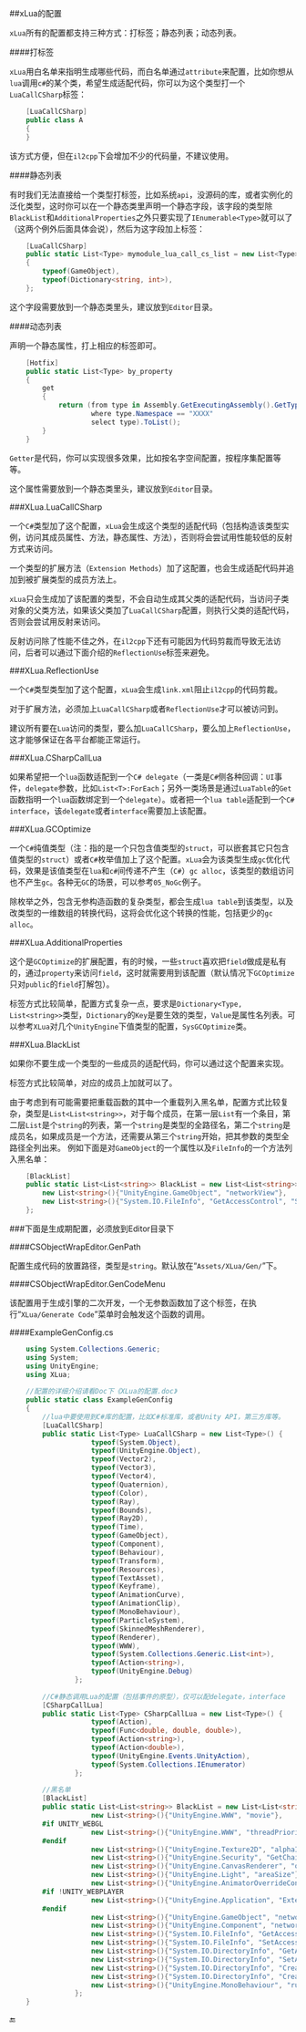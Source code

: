 ##xLua的配置

`xLua`所有的配置都支持三种方式：打标签；静态列表；动态列表。

####打标签

`xLua`用白名单来指明生成哪些代码，而白名单通过`attribute`来配置，比如你想从`lua`调用`c#`的某个类，希望生成适配代码，你可以为这个类型打一个`LuaCallCSharp`标签：

```csharp
    [LuaCallCSharp]
    public class A
    {
    }
```

该方式方便，但在`il2cpp`下会增加不少的代码量，不建议使用。

####静态列表

有时我们无法直接给一个类型打标签，比如系统`api`，没源码的库，或者实例化的泛化类型，这时你可以在一个静态类里声明一个静态字段，该字段的类型除`BlackList`和`AdditionalProperties`之外只要实现了`IEnumerable<Type>`就可以了（这两个例外后面具体会说），然后为这字段加上标签：

```csharp
    [LuaCallCSharp]
    public static List<Type> mymodule_lua_call_cs_list = new List<Type>()
    {
        typeof(GameObject),
        typeof(Dictionary<string, int>),
    };
```

这个字段需要放到一个静态类里头，建议放到`Editor`目录。

####动态列表

声明一个静态属性，打上相应的标签即可。

```csharp
    [Hotfix]
    public static List<Type> by_property
    {
        get
        {
            return (from type in Assembly.GetExecutingAssembly().GetTypes()
                    where type.Namespace == "XXXX"
                    select type).ToList();
        }
    }
```

`Getter`是代码，你可以实现很多效果，比如按名字空间配置，按程序集配置等等。

这个属性需要放到一个静态类里头，建议放到`Editor`目录。

###XLua.LuaCallCSharp

一个`C#`类型加了这个配置，`xLua`会生成这个类型的适配代码（包括构造该类型实例，访问其成员属性、方法，静态属性、方法），否则将会尝试用性能较低的反射方式来访问。

一个类型的扩展方法（`Extension Methods`）加了这配置，也会生成适配代码并追加到被扩展类型的成员方法上。

`xLua`只会生成加了该配置的类型，不会自动生成其父类的适配代码，当访问子类对象的父类方法，如果该父类加了`LuaCallCSharp`配置，则执行父类的适配代码，否则会尝试用反射来访问。

反射访问除了性能不佳之外，在`il2cpp`下还有可能因为代码剪裁而导致无法访问，后者可以通过下面介绍的`ReflectionUse`标签来避免。

###XLua.ReflectionUse

一个`C#`类型类型加了这个配置，`xLua`会生成`link.xml`阻止`il2cpp`的代码剪裁。

对于扩展方法，必须加上`LuaCallCSharp`或者`ReflectionUse`才可以被访问到。

建议所有要在`Lua`访问的类型，要么加`LuaCallCSharp`，要么加上`ReflectionUse`，这才能够保证在各平台都能正常运行。

###XLua.CSharpCallLua

如果希望把一个`lua`函数适配到一个`C# delegate`（一类是`C#`侧各种回调：`UI`事件，`delegate`参数，比如`List<T>:ForEach`；另外一类场景是通过`LuaTable`的`Get`函数指明一个`lua`函数绑定到一个`delegate`）。或者把一个`lua table`适配到一个`C# interface`，该`delegate`或者`interface`需要加上该配置。

###XLua.GCOptimize

一个`C#`纯值类型（注：指的是一个只包含值类型的`struct`，可以嵌套其它只包含值类型的`struct`）或者`C#`枚举值加上了这个配置。`xLua`会为该类型生成`gc`优化代码，效果是该值类型在`lua`和`c#`间传递不产生（`C#`）`gc alloc`，该类型的数组访问也不产生`gc`。各种无`GC`的场景，可以参考`05_NoGc`例子。

除枚举之外，包含无参构造函数的复杂类型，都会生成`lua table`到该类型，以及改类型的一维数组的转换代码，这将会优化这个转换的性能，包括更少的`gc alloc`。

###XLua.AdditionalProperties

这个是`GCOptimize`的扩展配置，有的时候，一些`struct`喜欢把`field`做成是私有的，通过`property`来访问`field`，这时就需要用到该配置（默认情况下`GCOptimize`只对`public`的`field`打解包）。

标签方式比较简单，配置方式复杂一点，要求是`Dictionary<Type, List<string>>`类型，`Dictionary`的`Key`是要生效的类型，`Value`是属性名列表。可以参考`XLua`对几个`UnityEngine`下值类型的配置，`SysGCOptimize`类。

###XLua.BlackList

如果你不要生成一个类型的一些成员的适配代码，你可以通过这个配置来实现。

标签方式比较简单，对应的成员上加就可以了。

由于考虑到有可能需要把重载函数的其中一个重载列入黑名单，配置方式比较复杂，类型是`List<List<string>>`，对于每个成员，在第一层`List`有一个条目，第二层`List`是个`string`的列表，第一个`string`是类型的全路径名，第二个`string`是成员名，如果成员是一个方法，还需要从第三个`string`开始，把其参数的类型全路径全列出来。
例如下面是对`GameObject`的一个属性以及`FileInfo`的一个方法列入黑名单：

```csharp
    [BlackList]
    public static List<List<string>> BlackList = new List<List<string>>()  {
        new List<string>(){"UnityEngine.GameObject", "networkView"},
        new List<string>(){"System.IO.FileInfo", "GetAccessControl", "System.Security.AccessControl.AccessControlSections"},
    };
```

###下面是生成期配置，必须放到Editor目录下

####CSObjectWrapEditor.GenPath

配置生成代码的放置路径，类型是`string`。默认放在“`Assets/XLua/Gen/`”下。

####CSObjectWrapEditor.GenCodeMenu

该配置用于生成引擎的二次开发，一个无参数函数加了这个标签，在执行“`XLua/Generate Code`”菜单时会触发这个函数的调用。


####ExampleGenConfig.cs

```csharp
    using System.Collections.Generic;
    using System;
    using UnityEngine;
    using XLua;
    
    //配置的详细介绍请看Doc下《XLua的配置.doc》
    public static class ExampleGenConfig
    {
        //lua中要使用到C#库的配置，比如C#标准库，或者Unity API，第三方库等。
        [LuaCallCSharp]
        public static List<Type> LuaCallCSharp = new List<Type>() {
                    typeof(System.Object),
                    typeof(UnityEngine.Object),
                    typeof(Vector2),
                    typeof(Vector3),
                    typeof(Vector4),
                    typeof(Quaternion),
                    typeof(Color),
                    typeof(Ray),
                    typeof(Bounds),
                    typeof(Ray2D),
                    typeof(Time),
                    typeof(GameObject),
                    typeof(Component),
                    typeof(Behaviour),
                    typeof(Transform),
                    typeof(Resources),
                    typeof(TextAsset),
                    typeof(Keyframe),
                    typeof(AnimationCurve),
                    typeof(AnimationClip),
                    typeof(MonoBehaviour),
                    typeof(ParticleSystem),
                    typeof(SkinnedMeshRenderer),
                    typeof(Renderer),
                    typeof(WWW),
                    typeof(System.Collections.Generic.List<int>),
                    typeof(Action<string>),
                    typeof(UnityEngine.Debug)
                };
    
        //C#静态调用Lua的配置（包括事件的原型），仅可以配delegate，interface
        [CSharpCallLua]
        public static List<Type> CSharpCallLua = new List<Type>() {
                    typeof(Action),
                    typeof(Func<double, double, double>),
                    typeof(Action<string>),
                    typeof(Action<double>),
                    typeof(UnityEngine.Events.UnityAction),
                    typeof(System.Collections.IEnumerator)
                };
    
        //黑名单
        [BlackList]
        public static List<List<string>> BlackList = new List<List<string>>()  {
                    new List<string>(){"UnityEngine.WWW", "movie"},
        #if UNITY_WEBGL
                    new List<string>(){"UnityEngine.WWW", "threadPriority"},
        #endif
                    new List<string>(){"UnityEngine.Texture2D", "alphaIsTransparency"},
                    new List<string>(){"UnityEngine.Security", "GetChainOfTrustValue"},
                    new List<string>(){"UnityEngine.CanvasRenderer", "onRequestRebuild"},
                    new List<string>(){"UnityEngine.Light", "areaSize"},
                    new List<string>(){"UnityEngine.AnimatorOverrideController", "PerformOverrideClipListCleanup"},
        #if !UNITY_WEBPLAYER
                    new List<string>(){"UnityEngine.Application", "ExternalEval"},
        #endif
                    new List<string>(){"UnityEngine.GameObject", "networkView"}, //4.6.2 not support
                    new List<string>(){"UnityEngine.Component", "networkView"},  //4.6.2 not support
                    new List<string>(){"System.IO.FileInfo", "GetAccessControl", "System.Security.AccessControl.AccessControlSections"},
                    new List<string>(){"System.IO.FileInfo", "SetAccessControl", "System.Security.AccessControl.FileSecurity"},
                    new List<string>(){"System.IO.DirectoryInfo", "GetAccessControl", "System.Security.AccessControl.AccessControlSections"},
                    new List<string>(){"System.IO.DirectoryInfo", "SetAccessControl", "System.Security.AccessControl.DirectorySecurity"},
                    new List<string>(){"System.IO.DirectoryInfo", "CreateSubdirectory", "System.String", "System.Security.AccessControl.DirectorySecurity"},
                    new List<string>(){"System.IO.DirectoryInfo", "Create", "System.Security.AccessControl.DirectorySecurity"},
                    new List<string>(){"UnityEngine.MonoBehaviour", "runInEditMode"},
                };
    }
```


🔚
